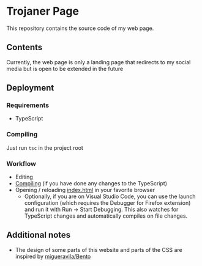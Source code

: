 # Trojaner Page
This repository contains the source code of my web page.

## Contents
Currently, the web page is only a landing page that redirects to my social media but is open to be extended in the future

## Deployment
### Requirements
+ TypeScript

### Compiling
Just run `tsc` in the project root

### Workflow
+ Editing
+ [Compiling](#compiling) (if you have done any changes to the TypeScript)
+ Opening / reloading [index.html](index.html) in your favorite browser
  + Optionally, if you are on Visual Studio Code, you can use the launch configuration (which requires the Debugger for Firefox extension) and run it with Run → Start Debugging. This also watches for TypeScript changes and automatically compiles on file changes.

## Additional notes
+ The design of some parts of this website and parts of the CSS are inspired by [migueravila/Bento](https://github.com/migueravila/Bento)
